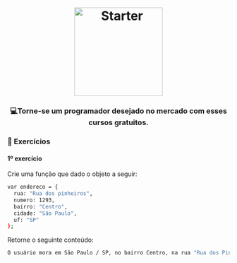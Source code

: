<h1 align="center">
    <img alt="Starter" src="https://upload.wikimedia.org/wikipedia/commons/thumb/9/99/Unofficial_JavaScript_logo_2.svg/200px-Unofficial_JavaScript_logo_2.svg.png"  widht="200px" height="200px" />
</h1>

<h3 align="center">
  💻<strong>Torne-se um programador desejado</strong> no mercado com esses cursos gratuitos.
</h3>
 
### :hammer: Exercícios

#### 1º exercício

Crie uma função que dado o objeto a seguir:

```bash
var endereco = {  
  rua: "Rua dos pinheiros",  
  numero: 1293,  
  bairro: "Centro",  
  cidade: "São Paulo",  
  uf: "SP"
};
```

Retorne o seguinte conteúdo:

```bash
O usuário mora em São Paulo / SP, no bairro Centro, na rua "Rua dos Pinheiros" comnº 1293.
```
